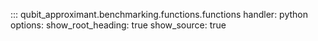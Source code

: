 ::: qubit_approximant.benchmarking.functions.functions
	handler: python
	options:
		show_root_heading: true
		show_source: true
